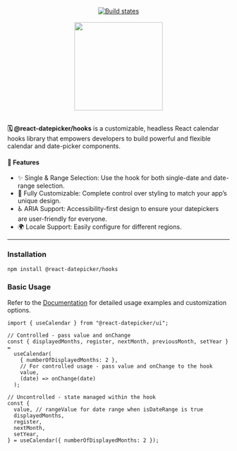 <div align="center">
  <div>
<a href="[https://github.com/semantic-release/semantic-release/actions/workflows/test.yml](https://github.com/react-datepicker/useCalendar/actions/workflows/ci.yml)">
  <img alt="Build states" src="https://github.com/react-datepicker/useCalendar/actions/workflows/ci.yml/badge.svg">
</a>
</div>
<br />
<image src="https://github.com/user-attachments/assets/7061d873-5f25-405f-b1ce-aa1bdeb0e332" height="200px" width="200px" align="center" />
</div>
<br />
  
**🗓️ @react-datepicker/hooks** is a customizable, headless React calendar hooks library that empowers developers to build powerful and flexible calendar and date-picker components.

#### **🚀 Features**

- ✨ Single & Range Selection: Use the hook for both single-date and date-range selection.
- 🎨 Fully Customizable: Complete control over styling to match your app’s unique design.
- ♿ ARIA Support: Accessibility-first design to ensure your datepickers are user-friendly for everyone.
- 🌍 Locale Support: Easily configure for different regions.

---

### **Installation**

```bash
npm install @react-datepicker/hooks
```

### **Basic Usage**

Refer to the [Documentation](https://docs.react-calendar-ui.com/react-datepicker-ui-1) for detailed usage examples and customization options.

```tsx
import { useCalendar } from "@react-datepicker/ui";

// Controlled - pass value and onChange
const { displayedMonths, register, nextMonth, previousMonth, setYear } =
  useCalendar(
    { numberOfDisplayedMonths: 2 },
    // For controlled usage - pass value and onChange to the hook
    value,
    (date) => onChange(date)
  );

// Uncontrolled - state managed within the hook
const {
  value, // rangeValue for date range when isDateRange is true
  displayedMonths,
  register,
  nextMonth,
  setYear,
} = useCalendar({ numberOfDisplayedMonths: 2 });
```
